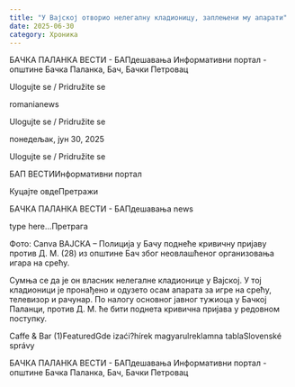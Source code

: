 ```yaml
---
title: "У Вајској отворио нелегалну кладионицу, заплењени му апарати"
date: 2025-06-30
category: Хроника
---
```


БАЧКА ПАЛАНКА ВЕСТИ - БАПдешавања Информативни портал - општине Бачка Паланка, Бач, Бачки Петровац

Ulogujte se / Pridružite se

romanianews

Ulogujte se / Pridružite se

понедељак, јун 30, 2025

Ulogujte se / Pridružite se

БАП ВЕСТИИнформативни портал

Куцајте овдеПретражи

БАЧКА ПАЛАНКА ВЕСТИ - БАПдешавања news

type here...Претрага

Фото: Canva
            ВАЈСКА – Полиција у Бачу поднеће кривичну пријаву против Д. М. (28) из општине Бач због неовлашћеног организовања игара на срећу.

Сумња се да је он власник нелегалне кладионице у Вајској. У тој кладионици је пронађено и одузето осам апарата за игре на срећу, телевизор и рачунар.
По налогу основног јавног тужиоца у Бачкој Паланци, против Д. М. ће бити поднета кривична пријава у редовном поступку.

Caffe & Bar (1)FeaturedGde izaći?hírek magyarulreklamna tablaSlovenské správy

БАЧКА ПАЛАНКА ВЕСТИ - БАПдешавања Информативни портал - општине Бачка Паланка, Бач, Бачки Петровац
